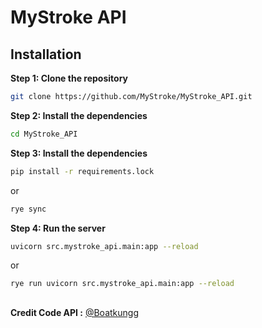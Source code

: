 # MyStroke API

## Installation
**Step 1: Clone the repository**
```bash
git clone https://github.com/MyStroke/MyStroke_API.git
```

**Step 2: Install the dependencies**
```bash
cd MyStroke_API
```

**Step 3: Install the dependencies**
```bash
pip install -r requirements.lock
```

or

```bash
rye sync
```

**Step 4: Run the server**
```bash
uvicorn src.mystroke_api.main:app --reload
```

or

```bash
rye run uvicorn src.mystroke_api.main:app --reload
```

##
**Credit Code API :** [@Boatkungg](https://github.com/Boatkungg)